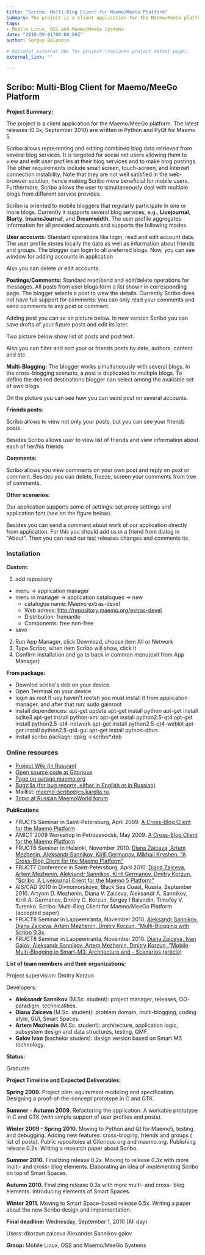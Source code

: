 ```yaml
---
title: "Scribo: Multi-Blog Client for Maemo/MeeGo Platform"
summary: The project is a client application for the Maemo/MeeGo platform. The latest releases (0.3x, September 2010) are written in Python and PyQt for Maemo 5.
tags:
- Mobile Linux, OSS and Maemo/MeeGo Systems
date: "2010-09-01T00:00:00Z"
author: Sergey Balandin

# Optional external URL for project (replaces project detail page).
external_link: ""

---
```


## Scribo: Multi-Blog Client for Maemo/MeeGo Platform

**Project Summary:**

The project is a client application for the Maemo/MeeGo platform. The latest releases (0.3x, September 2010) are written in Python and PyQt for Maemo 5.

Scribo allows representing and editing combined blog data retrieved from several blog services. It is targeted for social net users allowing them to view and edit user profiles at  their blog services and to make blog postings. The other requirements include small screen, touch-screen, and Internet connection instability. Note that they are not well satisfied in the web-browser solution, hence making Scribo more beneficial for mobile users. Furthermore, Scribo allows the user to simultaneously deal with multiple blogs from different service provides.

Scribo is oriented to mobile bloggers that regularly participate in one or more blogs. Currently it supports several blog services, e.g., **Livejournal**, **Blurty**, **InsaneJournal**, and **Dreamwidth**. The user profile aggregates information for all provided accounts and supports the following modes.

**User accounts:** Standard operations like login, read and edit account data. The user profile stores locally the data as well as information about friends and groups. The blogger can login to all preferred blogs. Now,  you can see window for adding accounts in application

Also you can delete or edit accounts.

**Postings/Comments:** Standard read/send and edit/delete operations for messages. All posts from user blogs form a list shown in corresponding page. The blogger selects a post to view the details. Currently Scribo does not have full support for comments: you can only read your comments and send comments to any post or comment.

Adding post you can se on picture below. In new version Scribo you can save drafts of your future posts and edit its later.

Two picture below show list of posts and post  text.

Also you can filter and sort your or friends posts by date, authors, content and etc.

**Multi-Blogging:** The blogger works simultaneously with several blogs. In the cross-blogging scenario, a post is duplicated to multiple blogs. To define the desired destinations blogger can select among the available set of own blogs.

On the picture you can see how you can send post on several accounts.

**Friends posts:**

Scribo allows to view not only your posts, but you can see your friends posts.

Besides Scribo allows user to view list of friends and view information about each of her/his friends

**Comments:**

Scribo allows you view comments on your own post and reply on post or comment. Besides you can delete, freeze, screen your comments  from tree of comments.

**Other scenarios:**

Our application supports some of settings: set proxy settings and application font (see on the figure below).

Besides you can send a comment about work of our application directly from application. For this you should add us in a friend from dialog in "About". Then you can read our last releases changes and comments its.

### Installation

**Custom:**

1. add repository
  - menu -> application manager
  - menu in manager -> application catalogues -> new
    + catalogue name: Maemo extras-devel
    + Web adress: <http://repository.maemo.org/extras-devel>
    + Distribution: fremantle
    + Components: free non-free
  - save
2. Run App Manager, click Download, choose item All or Network
3. Type Scribo, when item Scribo will show, click it
4. Confirm installation and go to back in common menu(exit from App Manager)

**From package:**

- Downlod scribo\'s deb on your device.
- Open Terminal on your device
- login as root
    If uoy haven\'t rootsh you must install it from application manager, and
    after that run:
        sudo gainroot
- install dependences:
    apt-get update
    apt-get install python
    apt-get install sqlite3
    apt-get install python-xml
    apt-get install python2.5-qt4
    apt-get install python2.5-qt4-network
    apt-get install python2.5-qt4-webkit
    apt-get install python2.5-qt4-gui
    apt-get install python-dbus
- install scribo package:
     dpkg -i scribo*.deb

### Online resources

- [Project Wiki (in Russian)](http://oss.fruct.org/wiki/Maemo-Blogs)
- [Open source code at Gitorious](http://gitorious.org/scribo-client)
- [Page on garage.maemo.org](http://scribo.garage.maemo.org/)
- [Bugzilla (for bug reports, either in English or in Russian)](http://oss.fruct.org/bugzilla/)
- Maillist: <maemo-scribo@cs.karelia.ru>.
- [Topic at Russian MaemoWorld forum](http://forum.maemoworld.ru/viewtopic.php?id=2585)

**Publications**

- FRUCT5 Seminar in Saint-Petersburg, April 2009. [A Cross-Blog Client for the Maemo Platform](http://oss.fruct.org/w/images/c/c8/Fruct5.pdf)
- AMICT\'2009 Workshop  in Petrozavodsk, May 2009. [A Cross-Blog Client for the Maemo Platform](http://oss.fruct.org/w/images/9/91/Amict2009.pdf)
- FRUCT6 Seminar in Helsinki, November 2010. [Diana Zaiceva, Artem Mezhenin, Aleksandr Sannikov, Kirill Germanov, Mikhail Kryshen, "A Cross-Blog Client for the Maemo Platform"](http://oss.fruct.org/w/images/0/00/Fruct_fin6.pdf)
- FRUCT7 Conference in Saint-Petersburg, April 2010. [Diana Zaiceva, Artem Mezhenin, Aleksandr Sannikov, Kirill Germanov, Dmitry Korzun, "Scribo: A Livejournal Client for the Maemo 5 Platform"](http://oss.fruct.org/w/images/0/0e/Scribo-FRUCT7slides.pdf)
- AIS/CAD 2010 in Divnomorskoye, Black Sea Coast, Russia, September 2010. Artyom D. Mezhenin, Diana V. Zaiceva, Aleksandr A. Sannikov, Kirill A. Germanov, Dmitry G. Korzun, Sergey I Balandin, Timofey V. Turenko. Scribo: Multi-Blog Client for Maemo/MeeGo Platform (accepted paper)
- FRUCT8 Seminar in Lappeenranta, November 2010. [Aleksandr Sannikov, Diana Zaiceva, Artem Mezhenin, Dmitry Korzun, "Multi-Blogging with Scribo 0.3x](http://oss.fruct.org/w/images/b/b0/Scribo03x-FRUCT8.pdf).
- FRUCT8 Seminar in Lappeenranta, November 2010. [Diana Zaiceva, Ivan Galov, Aleksandr Sannikov, Artem Mezhenin, Dmitry Korzun, "Mobile Multi-Blogging in Smart-M3: Architecture and - Scenarios](http://oss.fruct.org/w/images/7/70/FRUCT8.Mobile_Multi-Blogging_in_Smart-M3.pdf).[(article)](http://oss.fruct.org/w/images/8/87/Scribo-SS-FRUCT8paper.pdf)

**List of team members and their organizations:**

Project supervision: Dmitry Korzun

Developers:

- **Aleksandr Sannikov**  (M.Sc. student): project manager, releases, OO-paradigm, technicalities.
- **Diana Zaiceva** (M.Sc. student): problem domain, multi-blogging, coding style, GUI, Smart Spaces.
- **Artem Mezhenin** (M.Sc. student): architecture, application logic, subsystem design and data structures, testing, QMF.
- **Galov Ivan** (bachelor student): design version based on Smart M3 technology.

**Status:**

Graduate

**Project Timeline and Expected Deliverables:**

**Spring 2009.** Project plan. equirement modeling and specification. Designing a proof-of-the-concept prototype in C and GTK.

**Summer - Autumn 2009.** Refactoring the application. A workable prototype in C and GTK (with simple support of user profiles and posts).

**Winter 2009 - Spring 2010.** Moving to Python and Qt for Maemo5, testing and debugging. Adding new features: cross-bloging, friends and groups ( list of posts). Public repositoies at Gitorious.org and maemo.org. Publishing release 0.2x. Writing a research paper about Scribo.

**Summer 2010.** Finalizing release 0.2x. Moving to release 0.3x with more multi- and cross- blog elements. Elaborating an idea of implementing Scribo on top of Smart Spaces.

**Autumn 2010.** Finalizing release 0.3x with more multi- and cross- blog elements. Introducing elements of Smart Spaces.

**Winter 2011.**  Moving to Smart Space-based release 0.5x. Writing a paper about the new Scribo design and implementation.

**Final deadline:**
Wednesday, September 1, 2010 (All day)

Users:
dkorzun
zaiceva
Alexander Sannikov
galov

**Group:**
Mobile Linux, OSS and Maemo/MeeGo Systems